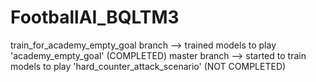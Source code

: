 # FootballAI_BQLTM3
train_for_academy_empty_goal branch --> trained models to play 'academy_empty_goal' (COMPLETED)
master branch --> started to train models to play 'hard_counter_attack_scenario' (NOT COMPLETED)
